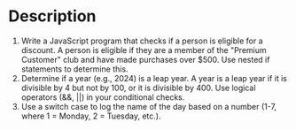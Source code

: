 # Description

1. Write a JavaScript program that checks if a person is eligible for a discount. A person is eligible if they are a member of the "Premium Customer" club and have made purchases over $500. Use nested if statements to determine this.
2. Determine if a year (e.g., 2024) is a leap year. A year is a leap year if it is divisible by 4 but not by 100, or it is divisible by 400. Use logical operators (&&, ||) in your conditional checks.
3. Use a switch case to log the name of the day based on a number (1-7, where 1 = Monday, 2 = Tuesday, etc.).
